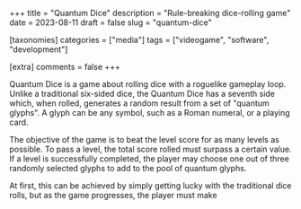 +++
title = "Quantum Dice"
description = "Rule-breaking dice-rolling game"
date = 2023-08-11
draft = false
slug = "quantum-dice"

[taxonomies]
categories = ["media"]
tags = ["videogame", "software", "development"]

[extra]
comments = false 
+++

Quantum Dice is a game about rolling dice with a roguelike gameplay loop. Unlike a traditional six-sided dice, the Quantum Dice has a seventh side which, when rolled, generates a random result from a set of "quantum glyphs". A glyph can be any symbol, such as a Roman numeral, or a playing card. 

The objective of the game is to beat the level score for as many levels as possible. To pass a level, the total score rolled must surpass a certain value. If a level is successfully completed, the player may choose one out of three randomly selected glyphs to add to the pool of quantum glyphs. 

At first, this can be achieved by simply getting lucky with the traditional dice rolls, but as the game progresses, the player must make
